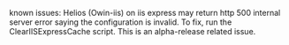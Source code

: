 known issues: Helios (Owin-iis) on iis express may return http 500 internal server error saying the configuration is invalid. To fix, run the ClearIISExpressCache script. This is an alpha-release related issue.